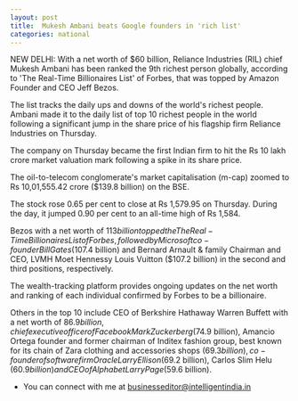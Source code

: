 ```yaml
---
layout: post
title:  Mukesh Ambani beats Google founders in 'rich list'
categories: national
---
```

 NEW DELHI: With a net worth of $60 billion, Reliance Industries (RIL) chief  Mukesh Ambani   has been ranked the 9th richest person globally, according to 'The Real-Time Billionaires List' of Forbes, that was topped by Amazon Founder and CEO Jeff Bezos.  

The list tracks the daily ups and downs of the world's richest people. Ambani made it to the daily list of top 10 richest people in the world following a significant jump in the share price of his flagship firm Reliance Industries on Thursday.  

The company on Thursday became the first Indian firm to hit the Rs 10 lakh crore market valuation mark following a spike in its share price.  

The oil-to-telecom conglomerate's market capitalisation (m-cap) zoomed to Rs 10,01,555.42 crore ($139.8 billion) on the BSE.

 

The stock rose 0.65 per cent to close at Rs 1,579.95 on Thursday. During the day, it jumped 0.90 per cent to an all-time high of Rs 1,584.  

Bezos with a net worth of $113 billion topped the The Real-Time Billionaires List of Forbes, followed by Microsoft co-founder Bill Gates ($107.4 billion) and Bernard Arnault & family Chairman and CEO, LVMH Moet Hennessy Louis Vuitton ($107.2 billion) in the second and third positions, respectively.  

The wealth-tracking platform provides ongoing updates on the net worth and ranking of each individual confirmed by Forbes to be a billionaire.  

Others in the top 10 include CEO of Berkshire Hathaway Warren Buffett with a net worth of $86.9 billion, chief executive officer of Facebook Mark Zuckerberg ($74.9 billion), Amancio Ortega founder and former chairman of Inditex fashion group, best known for its chain of Zara clothing and accessories shops ($69.3 billion), co-founder of software firm Oracle Larry Ellison ($69.2 billion), Carlos Slim Helu ($60.9 billion) and CEO of Alphabet Larry Page ($59.6 billion).  
 
- You can connect with me at [businesseditor@intelligentindia.in](mailto:businesseditor@intelligentindia.in)
 


